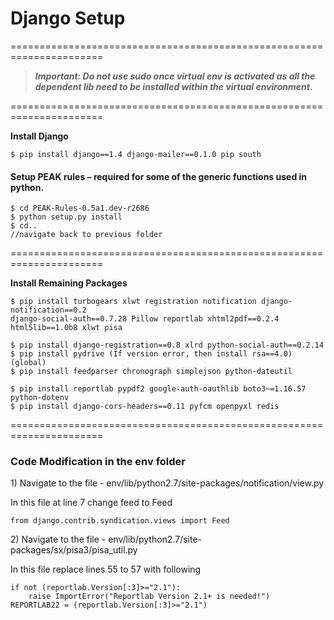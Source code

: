 # Django Setup

\======================================================================

> _**Important: Do not use sudo once virtual env is activated as all the dependent lib need to be installed within the virtual environment.**_&#x20;

\======================================================================

**Install Django**



```
$ pip install django==1.4 django-mailer==0.1.0 pip south
```

#### Setup PEAK rules – required for some of the generic functions used in python.

```
$ cd PEAK-Rules-0.5a1.dev-r2686
$ python setup.py install
$ cd.. 
//navigate back to previous folder
```

\======================================================================

**Install Remaining Packages**

```
$ pip install turbogears xlwt registration notification django-notification==0.2
django-social-auth==0.7.28 Pillow reportlab xhtml2pdf==0.2.4 html5lib==1.0b8 xlwt pisa

$ pip install django-registration==0.8 xlrd python-social-auth==0.2.14
$ pip install pydrive (If version error, then install rsa==4.0) (global)
$ pip install feedparser chronograph simplejson python-dateutil

$ pip install reportlab pypdf2 google-auth-oauthlib boto3~=1.16.57 python-dotenv
$ pip install django-cors-headers==0.11 pyfcm openpyxl redis
```

\======================================================================

### Code Modification in the env folder

1\)      Navigate to the file - env/lib/python2.7/site-packages/notification/view.py

In this file at line 7 change feed to Feed

```
from django.contrib.syndication.views import Feed
```

2\)     Navigate to the file - env/lib/python2.7/site-packages/sx/pisa3/pisa\_util.py

In this file replace lines 55 to 57 with following

```
if not (reportlab.Version[:3]>="2.1"):
    raise ImportError("Reportlab Version 2.1+ is needed!")
REPORTLAB22 = (reportlab.Version[:3]>="2.1")
```
